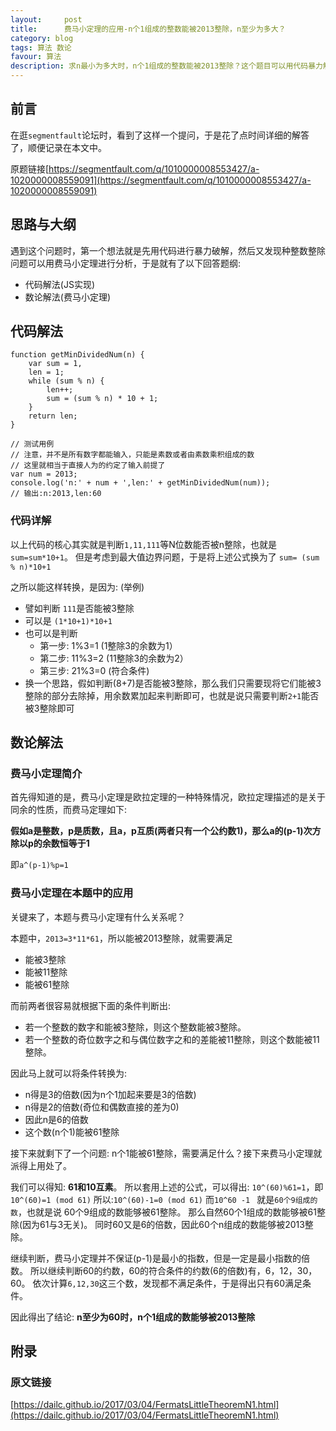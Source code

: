 ```yaml
---
layout:     post
title:      费马小定理的应用-n个1组成的整数能被2013整除，n至少为多大？
category: blog
tags: 算法 数论
favour: 算法
description: 求n最小为多大时，n个1组成的整数能被2013整除？这个题目可以用代码暴力解答也可以用费马小定理进行分析。
---
```


## 前言
在逛`segmentfault`论坛时，看到了这样一个提问，于是花了点时间详细的解答了，顺便记录在本文中。

原题链接[https://segmentfault.com/q/1010000008553427/a-1020000008559091](https://segmentfault.com/q/1010000008553427/a-1020000008559091)

## 思路与大纲
遇到这个问题时，第一个想法就是先用代码进行暴力破解，然后又发现种整数整除问题可以用费马小定理进行分析，于是就有了以下回答题纲:

* 代码解法(JS实现)
* 数论解法(费马小定理)

## 代码解法

```
function getMinDividedNum(n) {
    var sum = 1,
    len = 1;
    while (sum % n) {
        len++;
        sum = (sum % n) * 10 + 1;
    }
    return len;
}

// 测试用例
// 注意，并不是所有数字都能输入，只能是素数或者由素数乘积组成的数
// 这里就相当于直接人为的约定了输入前提了
var num = 2013;
console.log('n:' + num + ',len:' + getMinDividedNum(num));
// 输出:n:2013,len:60

```

### 代码详解
以上代码的核心其实就是判断`1,11,111`等N位数能否被n整除，也就是`sum=sum*10+1`。
但是考虑到最大值边界问题，于是将上述公式换为了
`sum= (sum % n)*10+1`

之所以能这样转换，是因为: (举例)

* 譬如判断 `111`是否能被3整除
* 可以是 `(1*10+1)*10+1`
* 也可以是判断
  * 第一步: 1%3=1 (1整除3的余数为1）
  * 第二步: 11%3=2 (11整除3的余数为2）
  * 第三步: 21%3=0 (符合条件)
* 换一个思路，假如判断(8+7)是否能被3整除，那么我们只需要现将它们能被3整除的部分去除掉，用余数累加起来判断即可，也就是说只需要判断`2+1`能否被3整除即可

## 数论解法

### 费马小定理简介
首先得知道的是，费马小定理是欧拉定理的一种特殊情况，欧拉定理描述的是关于同余的性质，而费马定理如下:

**假如a是整数，p是质数，且a，p互质(两者只有一个公约数1)，那么a的(p-1)次方除以p的余数恒等于1**

即`a^(p-1)%p=1`


### 费马小定理在本题中的应用
关键来了，本题与费马小定理有什么关系呢？

本题中，`2013=3*11*61`，所以能被2013整除，就需要满足

* 能被3整除
* 能被11整除
* 能被61整除

而前两者很容易就根据下面的条件判断出:

* 若一个整数的数字和能被3整除，则这个整数能被3整除。 
* 若一个整数的奇位数字之和与偶位数字之和的差能被11整除，则这个数能被11整除。

因此马上就可以将条件转换为:

* n得是3的倍数(因为n个1加起来要是3的倍数)
* n得是2的倍数(奇位和偶数直接的差为0)
* 因此n是6的倍数
* 这个数(n个1)能被61整除

接下来就剩下了一个问题: n个1能被61整除，需要满足什么？接下来费马小定理就派得上用处了。

我们可以得知: **61和10互素**。
所以套用上述的公式，可以得出: `10^(60)%61=1`，即`10^(60)=1 (mod 61)`
所以:`10^(60)-1=0 (mod 61)`
而`10^60 -1 ` 就是`60个9组成的数`，也就是说 60个9组成的数能够被61整除。
那么自然60个1组成的数能够被61整除(因为61与3无关)。
同时60又是6的倍数，因此60个n组成的数能够被2013整除。

继续判断，费马小定理并不保证(p-1)是最小的指数，但是一定是最小指数的倍数。
所以继续判断60的约数，60的符合条件的约数(6的倍数)有，6，12，30，60。
依次计算`6,12,30`这三个数，发现都不满足条件，于是得出只有60满足条件。

因此得出了结论:  **n至少为60时，n个1组成的数能够被2013整除**


## 附录

### 原文链接
[https://dailc.github.io/2017/03/04/FermatsLittleTheoremN1.html](https://dailc.github.io/2017/03/04/FermatsLittleTheoremN1.html)
